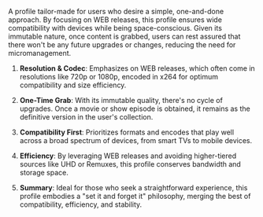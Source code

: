 A profile tailor-made for users who desire a simple, one-and-done approach. By focusing on WEB releases, this profile ensures wide compatibility with devices while being space-conscious. Given its immutable nature, once content is grabbed, users can rest assured that there won't be any future upgrades or changes, reducing the need for micromanagement.

1. **Resolution & Codec**: Emphasizes on WEB releases, which often come in resolutions like 720p or 1080p, encoded in x264 for optimum compatibility and size efficiency.

2. **One-Time Grab**: With its immutable quality, there's no cycle of upgrades. Once a movie or show episode is obtained, it remains as the definitive version in the user's collection.

3. **Compatibility First**: Prioritizes formats and encodes that play well across a broad spectrum of devices, from smart TVs to mobile devices.

4. **Efficiency**: By leveraging WEB releases and avoiding higher-tiered sources like UHD or Remuxes, this profile conserves bandwidth and storage space.

5. **Summary**: Ideal for those who seek a straightforward experience, this profile embodies a "set it and forget it" philosophy, merging the best of compatibility, efficiency, and stability.
